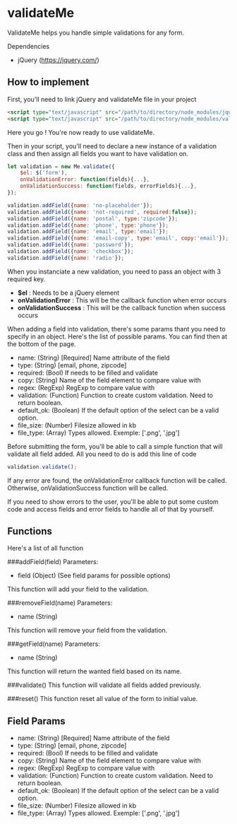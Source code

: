validateMe
========
ValidateMe helps you handle simple validations for any form.

Dependencies

- jQuery (https://jquery.com/)

## How to implement

First, you'll need to link jQuery and validateMe file in your project 
```html
<script type="text/javascript" src="/path/to/directory/node_modules/jquery/dist/jquery.js"></script>
<script type="text/javascript" src="/path/to/directory/node_modules/validate-me/dist/me-validate.min.js""></script>
```
Here you go ! You're now ready to use validateMe.



Then in your script, you'll need to declare a new instance of a validation class and then assign all fields you want to have validation on.
```javascript
let validation = new Me.validate({
    $el: $('form'),
    onValidationError: function(fields){...},
    onValidationSuccess: function(fields, errorFields){...},
});

validation.addField({name: 'no-placeholder'});
validation.addField({name: 'not-required', required:false});
validation.addField({name: 'postal', type:'zipcode'});
validation.addField({name: 'phone', type:'phone'});
validation.addField({name: 'email', type:'email'});
validation.addField({name: 'email-copy', type:'email', copy:'email'});
validation.addField({name: 'password'});
validation.addField({name: 'checkbox'});
validation.addField({name: 'radio'});
```

When you instanciate a new validation, you need to pass an object with 3 required key.
- **$el** : Needs to be a jQuery element
- **onValidationError** : This will be the callback function when error occurs
- **onValidationSuccess** : This will be the callback function when success occurs

When adding a field into validation, there's some params thant you need to specify in an object. Here's the list of possible params. You can find then at the bottom of the page.

- name: (String) [Required] Name attribute of the field
- type: (String) [email, phone, zipcode]
- required: (Bool) If needs to be filled and validate
- copy: (String) Name of the field element to compare value with
- regex: (RegExp) RegExp to compare value with
- validation: (Function) Function to create custom validation. Need to return boolean.
- default_ok: (Boolean) If the default option of the select can be a valid option.
- file_size: (Number) Filesize allowed in kb
- file_type: (Array) Types allowed. Exemple: ['.png', '.jpg']

Before submitting the form, you'll be able to call a simple function that will validate all field added. All you need to do is add this line of code
```javascript
validation.validate();
```

If any error are found, the onValidationError callback function will be called. Otherwise, onValidationSuccess function will be called.

If you need to show errors to the user, you'll be able to put some custom code and access fields and error fields to handle all of that by yourself.

## Functions
Here's a list of all function

###addField(field)
Parameters:
 - field (Object) (See field params for possible options)
 
This function will add your field to the validation.

###removeField(name)
Parameters:
 - name (String)
  
This function will remove your field from the validation.

###getField(name)
Parameters:
 - name (String)
  
This function will return the wanted field based on its name.

###validate()
This function will validate all fields added previously.

###reset()
This function reset all value of the form to initial value.


## Field Params

- name: (String) [Required] Name attribute of the field
- type: (String) [email, phone, zipcode]
- required: (Bool) If needs to be filled and validate
- copy: (String) Name of the field element to compare value with
- regex: (RegExp) RegExp to compare value with
- validation: (Function) Function to create custom validation. Need to return boolean.
- default_ok: (Boolean) If the default option of the select can be a valid option.
- file_size: (Number) Filesize allowed in kb
- file_type: (Array) Types allowed. Exemple: ['.png', '.jpg']

